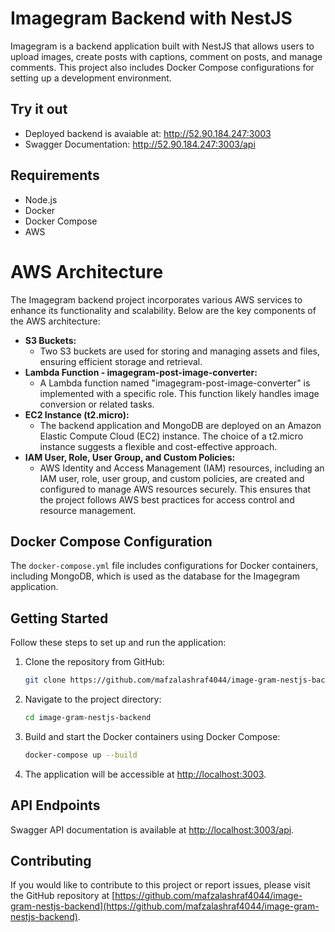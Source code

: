 # Imagegram Backend with NestJS

Imagegram is a backend application built with NestJS that allows users to upload images, create posts with captions, comment on posts, and manage comments. This project also includes Docker Compose configurations for setting up a development environment.

## Try it out

- Deployed backend is avaiable at: http://52.90.184.247:3003
- Swagger Documentation: http://52.90.184.247:3003/api

## Requirements

- Node.js
- Docker
- Docker Compose
- AWS

# AWS Architecture

The Imagegram backend project incorporates various AWS services to enhance its functionality and scalability. Below are the key components of the AWS architecture:

* **S3 Buckets:**
  * Two S3 buckets are used for storing and managing assets and files, ensuring efficient storage and retrieval.
* **Lambda Function - imagegram-post-image-converter:**
  * A Lambda function named "imagegram-post-image-converter" is implemented with a specific role. This function likely handles image conversion or related tasks.
* **EC2 Instance (t2.micro):**
  * The backend application and MongoDB are deployed on an Amazon Elastic Compute Cloud (EC2) instance. The choice of a t2.micro instance suggests a flexible and cost-effective approach.
* **IAM User, Role, User Group, and Custom Policies:**
  * AWS Identity and Access Management (IAM) resources, including an IAM user, role, user group, and custom policies, are created and configured to manage AWS resources securely. This ensures that the project follows AWS best practices for access control and resource management.

## Docker Compose Configuration

The `docker-compose.yml` file includes configurations for Docker containers, including MongoDB, which is used as the database for the Imagegram application.

## Getting Started

Follow these steps to set up and run the application:

1. Clone the repository from GitHub:

   ```bash
   git clone https://github.com/mafzalashraf4044/image-gram-nestjs-backend.git
   ```
2. Navigate to the project directory:

   ```bash
   cd image-gram-nestjs-backend
   ```
3. Build and start the Docker containers using Docker Compose:

   ```bash
   docker-compose up --build
   ```
4. The application will be accessible at [http://localhost:3003](http://localhost:3003/).

## API Endpoints

Swagger API documentation is available at [http://localhost:3003/api](http://localhost:3003/api).

## Contributing

If you would like to contribute to this project or report issues, please visit the GitHub repository at [https://github.com/mafzalashraf4044/image-gram-nestjs-backend](https://github.com/mafzalashraf4044/image-gram-nestjs-backend).

